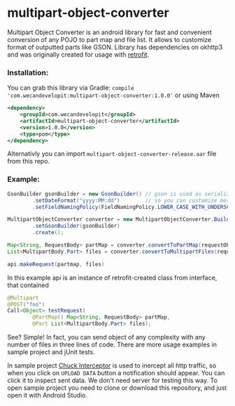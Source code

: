 # multipart-object-converter
Multipart Object Converter is an android library for fast and convenient conversion of any POJO to part map and file list.
It allows to customize format of outputted parts like GSON. Library has dependencies on okhttp3 and was originally created for usage with [retrofit](https://github.com/square/retrofit).

### Installation:
You can grab this library via Gradle:
`compile 'com.wecandevelopit:multipart-object-converter:1.0.0'`
or using Maven
```xml
<dependency>
    <groupId>com.wecandevelopit</groupId>
    <artifactId>multipart-object-converter</artifactId>
    <version>1.0.0</version>
    <type>pom</type>
</dependency>
```
Alternativly you can import `multipart-object-converter-release.aar` file from this repo.

### Example:
```java
GsonBuilder gsonBuilder = new GsonBuilder() // gson is used as serializer
        .setDateFormat("yyyy:MM:dd")        // so you can customize most serialization properties here
        .setFieldNamingPolicy(FieldNamingPolicy.LOWER_CASE_WITH_UNDERSCORES);

MultipartObjectConverter converter = new MultipartObjectConverter.Builder()
        .setGsonBuilder(gsonBuilder)
        .create();

Map<String, RequestBody> partMap = converter.convertToPartMap(requestObject);
List<MultipartBody.Part> files = converter.convertToMultipartFiles(requestObject);

api.makeRequest(partmap, files)
```
In this example api is an instance of retrofit-created class from interface, that contained 
```java
@Multipart
@POST("foo")
Call<Object> testRequest(
        @PartMap() Map<String, RequestBody> partMap,
        @Part List<MultipartBody.Part> files);
```
See? Simple! In fact, you can send object of any complexity with any number of files in three lines of code.
There are more usage examples in sample project and jUnit tests.

In sample project [Chuck Interceptor](https://github.com/jgilfelt/chuck) is used to inercept all http traffic, so when you click on `UPLOAD DATA` button a notification should appear. You can click it to inspect sent data. We don't need server for testing this way. To open sample project you need to clone or download this repository, and just open it with Android Studio.
